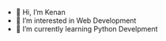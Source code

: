 - 👋 Hi, I’m Kenan
- 👀 I’m interested in Web Development
- 🌱 I’m currently learning Python Develpment
<!---- 💞️ I’m looking to collaborate on ...
- 📫 How to reach me ... --->

<!---
kenanh1/kenanh1 is a ✨ special ✨ repository because its `README.md` (this file) appears on your GitHub profile.
You can click the Preview link to take a look at your changes.
--->
